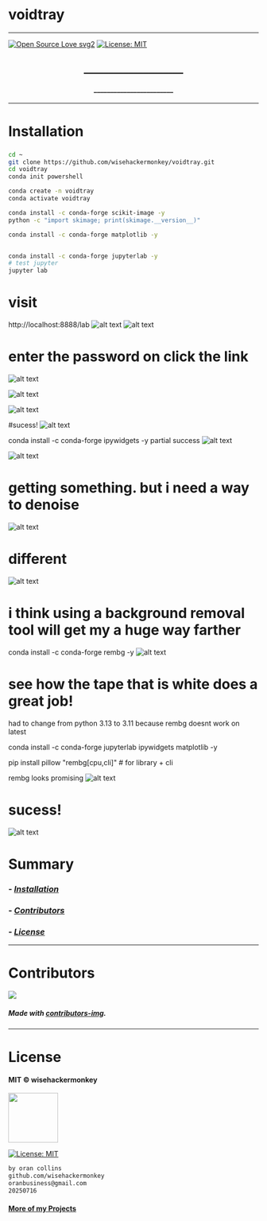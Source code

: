 # voidtray
----
[![Open Source Love svg2](https://badges.frapsoft.com/os/v2/open-source.svg?v=103)](https://github.com/ellerbrock/open-source-badges/) [![License: MIT](https://img.shields.io/badge/License-MIT-yellow.svg)](https://opensource.org/licenses/MIT)


<!-- <img src="NNNNNN" width="400"> -->


<h2 align="center">____________________</h2>

<h4 align="center">________________________</h4>

---


# Installation
### 
```bash
cd ~
git clone https://github.com/wisehackermonkey/voidtray.git
cd voidtray
conda init powershell

conda create -n voidtray 
conda activate voidtray

conda install -c conda-forge scikit-image -y
python -c "import skimage; print(skimage.__version__)"

conda install -c conda-forge matplotlib -y


conda install -c conda-forge jupyterlab -y
# test jupyter
jupyter lab
```
# visit 
http://localhost:8888/lab
![alt text](image.png)
![alt text](image-1.png)

# enter the password on click the link
![alt text](image-2.png)



![alt text](image-3.png)

![alt text](image-4.png)

#sucess!
![alt text](image-5.png)



conda install -c conda-forge ipywidgets -y
partial success
![alt text](image-6.png)

![alt text](image-7.png)

# getting something. but i need a way to denoise

![alt text](image-8.png)

# different
![alt text](image-9.png)

# i think using a background removal tool will get my a huge way farther
conda install -c conda-forge rembg -y
![alt text](image-10.png)
# see how the tape that is white does a great job!


had to change from python 3.13 to 3.11 because rembg doesnt work on latest

conda install -c conda-forge jupyterlab ipywidgets matplotlib -y
 
pip install pillow "rembg[cpu,cli]" # for library + cli


rembg looks promising
![alt text](image-11.png)

# sucess!
![alt text](image-12.png)
# Summary
### -  *[Installation](#Installation)*
<!-- ### -  *[Deveopment](#For-developers)* -->
<!-- ### -  *[Links](#Links)* -->
### -  *[Contributors](#Contributors)*
### -  *[License](#License)*


<!-- 
--------------
# Screenshots
- <img src="NNNNNN" width="400"> 
 

-------------- 
# Development
### 
```bash
```

# Deployment to surge.sh
### 
```bash
bash deploy_to_surge_sh.sh
```

---
# Links
###
-->

--------------
# Contributors

[![](https://contrib.rocks/image?repo=wisehackermonkey/voidtray)](https://github.com/wisehackermonkey/voidtray/graphs/contributors)

##### Made with [contributors-img](https://contrib.rocks).

--------------


# License

#### MIT © wisehackermonkey
<img src="https://upload.wikimedia.org/wikipedia/commons/archive/c/c0/20230603054722%21Osi_standard_logo.png" width="100">

[![License: MIT](https://img.shields.io/badge/License-MIT-yellow.svg)](https://opensource.org/licenses/MIT)
```bash
by oran collins
github.com/wisehackermonkey
oranbusiness@gmail.com
20250716
```

#### [More of my Projects](https://github.com/wisehackermonkey/)